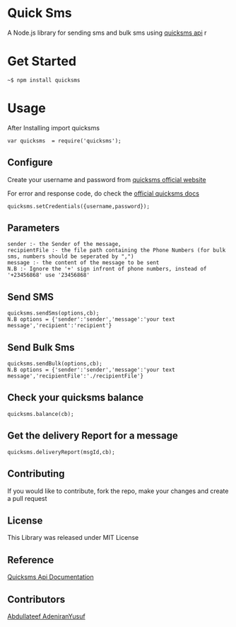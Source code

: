 # Quick Sms

 A Node.js library for sending sms and bulk sms using [quicksms api](http://quicksms1.com/page/3)
r

# Get Started
```
~$ npm install quicksms
```

# Usage
After Installing import quicksms
```
var quicksms  = require('quicksms');
```
## Configure
Create your username and password from [ quicksms official website ](http://quicksms1.com)

For error and response code, do check the [official quicksms docs](http://quicksms1.com/page/3)

```
quicksms.setCredentials({username,password});
```

## Parameters
    sender :- the Sender of the message,
    recipientFile :- the file path containing the Phone Numbers (for bulk sms, numbers should be seperated by ",")
    message :- the content of the message to be sent
    N.B :- Ignore the '+' sign infront of phone numbers, instead of '+23456868' use '23456868'
    
## Send SMS
```
quicksms.sendSms(options,cb);
N.B options = {'sender':'sender','message':'your text message','recipient':'recipient'}
```
## Send Bulk Sms
```
quicksms.sendBulk(options,cb);
N.B options = {'sender':'sender','message':'your text message','recipientFile':'./recipientFile'}
```

## Check your quicksms balance

```
quicksms.balance(cb);
```

## Get the delivery Report for a message

```
quicksms.deliveryReport(msgId,cb);
```

## Contributing
If you would like to contribute, fork the repo, make your changes and create a pull request

## License
This Library was released under MIT License

## Reference
[Quicksms Api Documentation](http://quicksms1.com/page/3)

## Contributors
[Abdullateef AdeniranYusuf](https://github.com/abdullateef97)
